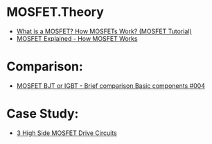 # MOSFET.Theory
- [What is a MOSFET? How MOSFETs Work? (MOSFET Tutorial)](https://youtu.be/DLd5dUychY8)
- [MOSFET Explained - How MOSFET Works](https://youtu.be/AwRJsze_9m4)

# Comparison:
- [MOSFET BJT or IGBT - Brief comparison Basic components #004](https://youtu.be/VlMdSCI29A0)

# Case Study:
- [3 High Side MOSFET Drive Circuits](https://youtu.be/M5lETaqI9JM)
